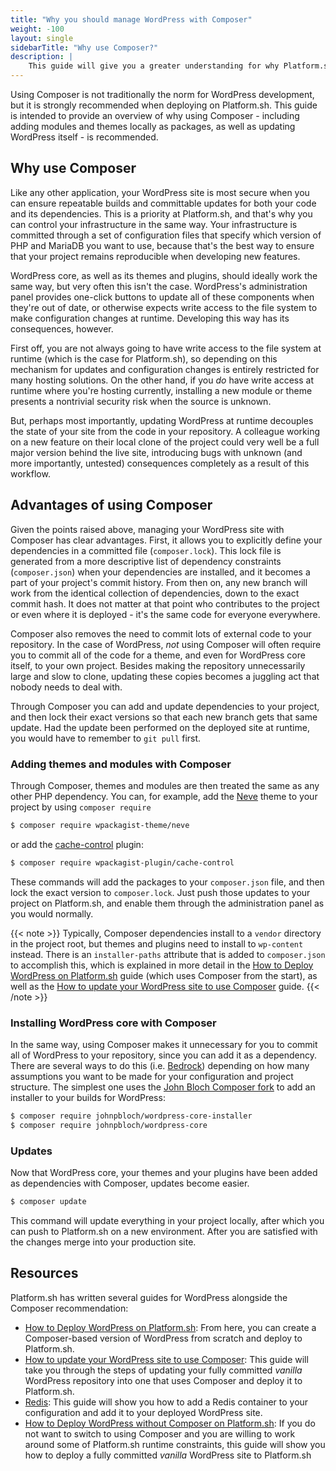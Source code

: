 ```yaml
---
title: "Why you should manage WordPress with Composer"
weight: -100
layout: single
sidebarTitle: "Why use Composer?"
description: |
    This guide will give you a greater understanding for why Platform.sh recommends using Composer to manage WordPress. 
---
```



Using Composer is not traditionally the norm for WordPress development, but it is strongly recommended when deploying on Platform.sh. This guide is intended to provide an overview of why using Composer - including adding modules and themes locally as packages, as well as updating WordPress itself - is recommended. 

## Why use Composer

Like any other application, your WordPress site is most secure when you can ensure repeatable builds and committable updates for both your code and its dependencies. This is a priority at Platform.sh, and that's why you can control your infrastructure in the same way. Your infrastructure is committed through a set of configuration files that specify which version of PHP and MariaDB you want to use, because that's the best way to ensure that your project remains reproducible when developing new features.

WordPress core, as well as its themes and plugins, should ideally work the same way, but very often this isn't the case. WordPress's administration panel provides one-click buttons to update all of these components when they're out of date, or otherwise expects write access to the file system to make configuration changes at runtime. Developing this way has its consequences, however. 

First off, you are not always going to have write access to the file system at runtime (which is the case for Platform.sh), so depending on this mechanism for updates and configuration changes is entirely restricted for many hosting solutions. On the other hand, if you *do* have write access at runtime where you're hosting currently, installing a new module or theme presents a nontrivial security risk when the source is unknown. 

But, perhaps most importantly, updating WordPress at runtime decouples the state of your site from the code in your repository. A colleague working on a new feature on their local clone of the project could very well be a full major version behind the live site, introducing bugs with unknown (and more importantly, untested) consequences completely as a result of this workflow. 

## Advantages of using Composer

Given the points raised above, managing your WordPress site with Composer has clear advantages. First, it allows you to explicitly define your dependencies in a committed file (`composer.lock`). This lock file is generated from a more descriptive list of dependency constraints (`composer.json`) when your dependencies are installed, and it becomes a part of your project's commit history. From then on, any new branch will work from the identical collection of dependencies, down to the exact commit hash. It does not matter at that point who contributes to the project or even where it is deployed - it's the same code for everyone everywhere.

Composer also removes the need to commit lots of external code to your repository. In the case of WordPress, *not* using Composer will often require you to commit all of the code for a theme, and even for WordPress core itself, to your own project. Besides making the repository unnecessarily large and slow to clone, updating these copies becomes a juggling act that nobody needs to deal with.  

Through Composer you can add and update dependencies to your project, and then lock their exact versions so that each new branch gets that same update. Had the update been performed on the deployed site at runtime, you would have to remember to `git pull` first.

### Adding themes and modules with Composer

Through Composer, themes and modules are then treated the same as any other PHP dependency. You can, for example, add the [Neve](https://wordpress.org/themes/neve/) theme to your project by using `composer require`

```bash
$ composer require wpackagist-theme/neve
```

or add the [cache-control](https://wordpress.org/plugins/cache-control-by-cacholong/) plugin:

```bash
$ composer require wpackagist-plugin/cache-control
```

These commands will add the packages to your `composer.json` file, and then lock the exact version to `composer.lock`. Just push those updates to your project on Platform.sh, and enable them through the administration panel as you would normally. 

{{< note >}}
Typically, Composer dependencies install to a `vendor` directory in the project root, but themes and plugins need to install to `wp-content` instead. There is an `installer-paths` attribute that is added to `composer.json` to accomplish this, which is explained in more detail in the [How to Deploy WordPress on Platform.sh](/guides/wordpress/deploy/_index.md) guide (which uses Composer from the start), as well as the [How to update your WordPress site to use Composer](/guides/wordpress/composer/migrate.md) guide. 
{{< /note >}}


### Installing WordPress core with Composer

In the same way, using Composer makes it unnecessary for you to commit all of WordPress to your repository, since you can add it as a dependency. There are several ways to do this (i.e. [Bedrock](https://github.com/platformsh-templates/wordpress-bedrock)) depending on how many assumptions you want to be made for your configuration and project structure. The simplest one uses the [John Bloch Composer fork](https://github.com/johnpbloch/wordpress) to add an installer to your builds for WordPress:

```bash
$ composer require johnpbloch/wordpress-core-installer
$ composer require johnpbloch/wordpress-core
```

### Updates

Now that WordPress core, your themes and your plugins have been added as dependencies with Composer, updates become easier. 

```bash
$ composer update
```

This command will update everything in your project locally, after which you can push to Platform.sh on a new environment. After you are satisfied with the changes merge into your production site. 

## Resources

Platform.sh has written several guides for WordPress alongside the Composer recommendation:

- [How to Deploy WordPress on Platform.sh](/guides/wordpress/deploy/_index.md): From here, you can create a Composer-based version of WordPress from scratch and deploy to Platform.sh.
- [How to update your WordPress site to use Composer](/guides/wordpress/composer/migrate.md): This guide will take you through the steps of updating your fully committed *vanilla* WordPress repository into one that uses Composer and deploy it to Platform.sh.
- [Redis](/guides/wordpress/redis.md): This guide will show you how to add a Redis container to your configuration and add it to your deployed WordPress site.
- [How to Deploy WordPress without Composer on Platform.sh](/guides/wordpress/vanilla/_index.md): If you do not want to switch to using Composer and you are willing to work around some of Platform.sh runtime constraints, this guide will show you how to deploy a fully committed *vanilla* WordPress site to Platform.sh
